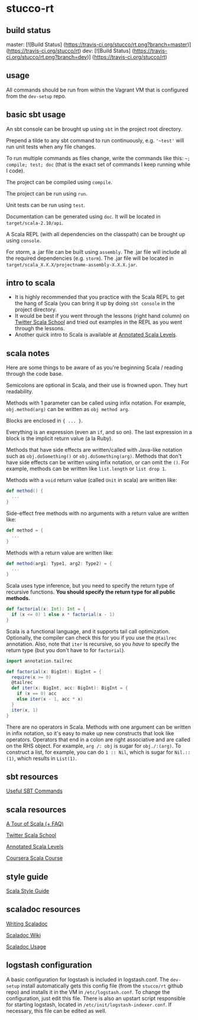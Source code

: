 stucco-rt
==========

build status
------------

master: [![Build Status]
(https://travis-ci.org/stucco/rt.png?branch=master)]
(https://travis-ci.org/stucco/rt)
dev: [![Build Status]
(https://travis-ci.org/stucco/rt.png?branch=dev)]
(https://travis-ci.org/stucco/rt)

usage
-----
All commands should be run from within the Vagrant VM that is configured from the `dev-setup` repo.

basic sbt usage
---------------
An sbt console can be brought up using `sbt` in the project root directory.

Prepend a tilde to any sbt command to run continuously, e.g. `'~test'` will run unit tests when any file changes.

To run multiple commands as files change, write the commands like this: `~; compile; test; doc` (that is the exact set of commands I keep running while I code).

The project can be compiled using `compile`.

The project can be run using `run`.

Unit tests can be run using `test`.

Documentation can be generated using `doc`. It will be located in `target/scala-2.10/api`.

A Scala REPL (with all dependencies on the classpath) can be brought up using `console`.

For storm, a .jar file can be built using `assembly`. The .jar file will include all the required dependencies (e.g. `storm`). The .jar file will be located in `target/scala_X.X.X/projectname-assembly-X.X.X.jar`.

intro to scala
--------------
* It is highly recommended that you practice with the Scala REPL to get the hang of Scala (you can bring it up by doing `sbt console` in the project directory.
* It would be best if you went through the lessons (right hand column) on 
[Twitter Scala School](http://twitter.github.io/scala_school/) and tried out examples in the REPL as you went through the lessons.
* Another quick intro to Scala is available at [Annotated Scala Levels](http://www.fogus.me/thunks/scala.html).

scala notes
-----------
Here are some things to be aware of as you're beginning Scala / reading through the code base.

Semicolons are optional in Scala, and their use is frowned upon. They hurt readability.

Methods with 1 parameter can be called using infix notation. For example, `obj.method(arg)` can be written as `obj method arg`.

Blocks are enclosed in `{ ... }`.

Everything is an expression (even an `if`, and so on). The last expression in a block is the implicit return value (a la Ruby).

Methods that have side effects are written/called with Java-like notation such as `obj.doSomething()` or `obj.doSomething(arg)`. Methods that don't have side effects can be written using infix notation, or can omit the `()`. For example, methods can be written like `list.length` or `list drop 1`.

Methods with a `void` return value (called `Unit` in scala) are written like:
```scala
def method() {
  ...
}
```

Side-effect free methods with no arguments with a return value are written like:
```scala
def method = {
  ...
}
```

Methods with a return value are written like:
```scala
def method(arg1: Type1, arg2: Type2) = {
  ...
}
```

Scala uses type inference, but you need to specify the return type of recursive functions. **You should specify the return type for all public methods.**
```scala
def factorial(x: Int): Int = {
  if (x <= 0) 1 else x * factorial(x - 1)
}
```

Scala is a functional language, and it supports tail call optimization. Optionally, the compiler can check this for you if you use the `@tailrec` annotation. Also, note that `iter` is recursive, so you *have* to specify the return type (but you don't have to for `factorial`).
```scala
import annotation.tailrec

def factorial(x: BigInt): BigInt = {
  require(x >= 0)
  @tailrec
  def iter(x: BigInt, acc: BigInt): BigInt = {
    if (x == 0) acc
    else iter(x - 1, acc * x)
  }
  iter(x, 1)
}
```


There are no operators in Scala. Methods with one argument can be written in infix notation, so it's easy to make up new constructs that look like operators. Operators that end in a colon are right associative and are called on the RHS object. For example, `arg /: obj` is sugar for `obj./:(arg)`. To construct a list, for example, you can do `1 :: Nil`, which is sugar for `Nil.::(1)`, which results in `List(1)`.

sbt resources
-------------
[Useful SBT Commands](http://scala.micronauticsresearch.com/sbt/useful-sbt-commands)

scala resources
---------------
[A Tour of Scala (+ FAQ)](http://docs.scala-lang.org/tutorials/)

[Twitter Scala School](http://twitter.github.io/scala_school/)

[Annotated Scala Levels](http://www.fogus.me/thunks/scala.html)

[Coursera Scala Course](https://www.coursera.org/course/progfun)

style guide
-----------
[Scala Style Guide](http://docs.scala-lang.org/style/)

scaladoc resources
------------------
[Writing Scaladoc](https://wiki.scala-lang.org/display/SW/Writing+Documentation)

[Scaladoc Wiki](https://wiki.scala-lang.org/display/SW/Scaladoc)

[Scaladoc Usage](http://dcsobral.blogspot.com/2011/12/using-scala-api-documentation.html)

logstash configuration
----------------------
A basic configuration for logstash is included in logstash.conf. The `dev-setup` install automatically gets this config file (from the `stucco/rt` github repo) and installs it in the VM in `/etc/logstash.conf`. To change the configuration, just edit this file. There is also an upstart script responsible for starting logstash, located in `/etc/init/logstash-indexer.conf`. If necessary, this file can be edited as well.
